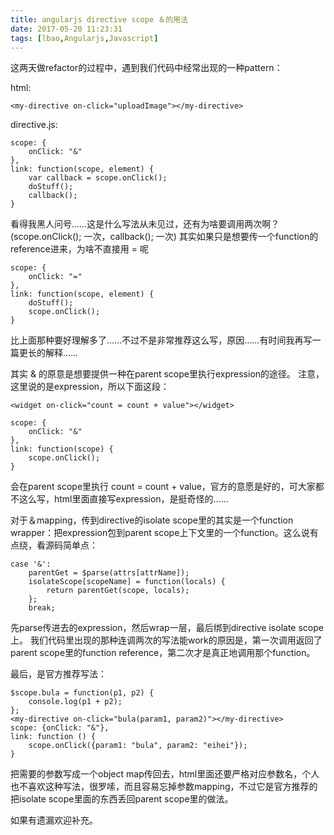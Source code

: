 ```yaml
---
title: angularjs directive scope ＆的用法
date: 2017-05-20 11:23:31
tags: [lbao,Angularjs,Javascript]
---
```


这两天做refactor的过程中，遇到我们代码中经常出现的一种pattern：

html:

```
<my-directive on-click="uploadImage"></my-directive>
```

directive.js:

```
scope: {
    onClick: "&"
},
link: function(scope, element) {
    var callback = scope.onClick();
    doStuff();
    callback();
}
```

<!-- more -->
看得我黑人问号……这是什么写法从未见过，还有为啥要调用两次啊？(scope.onClick(); 一次，callback(); 一次)
其实如果只是想要传一个function的reference进来，为啥不直接用 = 呢
```
scope: {
    onClick: "="
},
link: function(scope, element) {
    doStuff();
    scope.onClick();
}
```
比上面那种要好理解多了……不过不是非常推荐这么写，原因……有时间我再写一篇更长的解释……

其实 & 的原意是想要提供一种在parent scope里执行expression的途径。
注意，这里说的是expression，所以下面这段：
```
<widget on-click="count = count + value"></widget>
```
```
scope: {
    onClick: "&"
},
link: function(scope) {
    scope.onClick();
}
```
会在parent scope里执行 count = count + value，官方的意愿是好的，可大家都不这么写，html里面直接写expression，是挺奇怪的……

对于＆mapping，传到directive的isolate scope里的其实是一个function wrapper：把expression包到parent scope上下文里的一个function。这么说有点绕，看源码简单点：
```
case '&':
    parentGet = $parse(attrs[attrName]);
    isolateScope[scopeName] = function(locals) {
        return parentGet(scope, locals);
    };
    break;
```
先parse传进去的expression，然后wrap一层，最后绑到directive isolate scope上。
我们代码里出现的那种连调两次的写法能work的原因是，第一次调用返回了parent scope里的function reference，第二次才是真正地调用那个function。

最后，是官方推荐写法：
```
$scope.bula = function(p1, p2) {
    console.log(p1 + p2);
};
<my-directive on-click="bula(param1, param2)"></my-directive>
scope: {onClick: "&"},
link: function () {
    scope.onClick({param1: "bula", param2: "eihei"});
}
```
把需要的参数写成一个object map传回去，html里面还要严格对应参数名，个人也不喜欢这种写法，很罗嗦，而且容易忘掉参数mapping，不过它是官方推荐的把isolate scope里面的东西丢回parent scope里的做法。

如果有遗漏欢迎补充。
